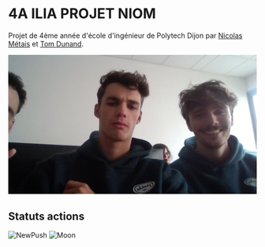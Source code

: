 # 4A ILIA PROJET NIOM

Projet de 4ème année d'école d'ingénieur de Polytech Dijon par [Nicolas Métais](https://github.com/nicopyright) et [Tom Dunand](https://github.com/Tom-D04). 

![Image du groupe](./WIN_20240916_13_51_38_Pro.jpg)

## Statuts actions
![NewPush](https://github.com/Tom-D04/4A_ILIA_PROJET_NIOM/actions/workflows/NewPush.yml/badge.svg?event=push)
![Moon](https://github.com/Tom-D04/4A_ILIA_PROJET_NIOM/actions/workflows/moon.yml/badge.svg)
